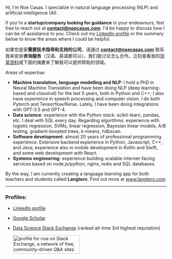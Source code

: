 Hi, I'm Noe Casas. I specialize in natural language processing (NLP) and artificial intelligence (AI).

If you're a **startup/company looking for guidance** in your endeavours, feel free to reach out at **contact@noecasas.com**. I'd be happy to discuss how I can be of assistance to you. Check out my [LinkedIn profile][1] or the summary below to know the areas where I could be helpful.

如果您是家**需要技术指导和支持的公司**，请通过 **contact@noecasas.com** 联系我来安排**咨询服务**（汉语、英语都可以）。我们能讨论怎么合作。立刻查看我的[领英资料](https://www.linkedin.com/in/noecasas/?locale=zh_CN)或下面的摘要来了解我可以提供帮助的领域。

Areas of expertise:
- **Machine translation, language modelling and NLP**: I hold a PhD in Neural Machine Translation and have been doing NLP (deep learning-based and _classical_) for the last 5 years, both in Python and C++; I also have experience in speech processing and computer vision. I do both Pytorch and Tensorflow/Keras. Lately, I have been doing integrations with GPT-3.5 and GPT-4.
- **Data science**: experience with the Python stack: scikit-learn, pandas, etc. I deal with SQL every day. Regarding algorithms: experience with logistic regression, SVMs, linear regression, Bayesian linear models, A/B testing, gradient-boosted trees, k-means, hdbscan.
- **Software development**: almost 20 years of professional programming experience. Extensive backend experience in Python, Javascript, C++, and Java; experience also in mobile development in Kotlin and Swift, and some web development with React. 
- **Systems engineering**: experience building scalable internet-facing services based on node.js/python, nginx, redis and SQL databases.


By the way, I am currently creating a language learning app for both teachers and students called **Langtern**. Find out more at www.langtern.com

---

### Profiles:
* [LinkedIn profile][1]
* [Google Scholar](https://scholar.google.com/citations?user=nCv6b9wAAAAJ)
* [Data Science Stack Exchange](https://datascience.stackexchange.com/users/14675/ncasas) (ranked all-time 3rd highest reputation)

  <a href="https://datascience.stackexchange.com/users/14675/noe?tab=profile"><img src="https://stackexchange.com/users/flair/343021.png" width="208" height="58" alt="profile for noe on Stack Exchange, a network of free, community-driven Q&amp;A sites" title="profile for noe on Stack Exchange, a network of free, community-driven Q&amp;A sites" /></a>

  [1]: https://www.linkedin.com/in/noecasas/
